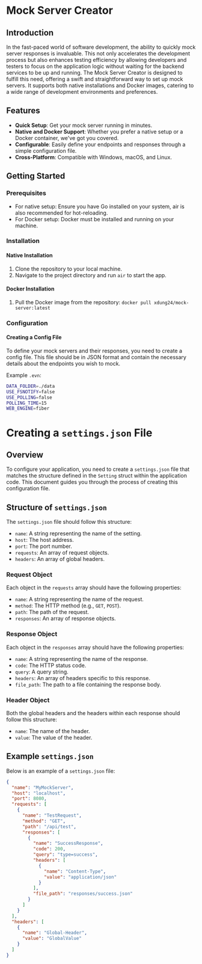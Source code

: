 # Mock Server Creator

## Introduction
In the fast-paced world of software development, the ability to quickly mock server responses is invaluable. This not only accelerates the development process but also enhances testing efficiency by allowing developers and testers to focus on the application logic without waiting for the backend services to be up and running. The Mock Server Creator is designed to fulfill this need, offering a swift and straightforward way to set up mock servers. It supports both native installations and Docker images, catering to a wide range of development environments and preferences.

## Features
- **Quick Setup**: Get your mock server running in minutes.
- **Native and Docker Support**: Whether you prefer a native setup or a Docker container, we've got you covered.
- **Configurable**: Easily define your endpoints and responses through a simple configuration file.
- **Cross-Platform**: Compatible with Windows, macOS, and Linux.

## Getting Started

### Prerequisites
- For native setup: Ensure you have Go installed on your system, air is also recommended for hot-reloading.
- For Docker setup: Docker must be installed and running on your machine.

### Installation

#### Native Installation
1. Clone the repository to your local machine.
2. Navigate to the project directory and run `air` to start the app.

#### Docker Installation
1. Pull the Docker image from the repository: `docker pull xdung24/mock-server:latest`

### Configuration

#### Creating a Config File
To define your mock servers and their responses, you need to create a config file. This file should be in JSON format and contain the necessary details about the endpoints you wish to mock.

Example `.evn`:
```sh
DATA_FOLDER=./data
USE_FSNOTIFY=false
USE_POLLING=false
POLLING_TIME=15
WEB_ENGINE=fiber
```

# Creating a `settings.json` File

## Overview
To configure your application, you need to create a `settings.json` file that matches the structure defined in the `Setting` struct within the application code. This document guides you through the process of creating this configuration file.

## Structure of `settings.json`

The `settings.json` file should follow this structure:

- `name`: A string representing the name of the setting.
- `host`: The host address.
- `port`: The port number.
- `requests`: An array of request objects.
- `headers`: An array of global headers.

### Request Object

Each object in the `requests` array should have the following properties:

- `name`: A string representing the name of the request.
- `method`: The HTTP method (e.g., `GET`, `POST`).
- `path`: The path of the request.
- `responses`: An array of response objects.

### Response Object

Each object in the `responses` array should have the following properties:

- `name`: A string representing the name of the response.
- `code`: The HTTP status code.
- `query`: A query string.
- `headers`: An array of headers specific to this response.
- `file_path`: The path to a file containing the response body.

### Header Object

Both the global headers and the headers within each response should follow this structure:

- `name`: The name of the header.
- `value`: The value of the header.

## Example `settings.json`

Below is an example of a `settings.json` file:

```json
{
  "name": "MyMockServer",
  "host": "localhost",
  "port": 8080,
  "requests": [
    {
      "name": "TestRequest",
      "method": "GET",
      "path": "/api/test",
      "responses": [
        {
          "name": "SuccessResponse",
          "code": 200,
          "query": "type=success",
          "headers": [
            {
              "name": "Content-Type",
              "value": "application/json"
            }
          ],
          "file_path": "responses/success.json"
        }
      ]
    }
  ],
  "headers": [
    {
      "name": "Global-Header",
      "value": "GlobalValue"
    }
  ]
}